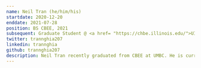 ```yaml
---
name: Neil Tran (he/him/his)
startdate: 2020-12-20
enddate: 2021-07-28
position: BS CBEE, 2021
subsequent: Graduate Student @ <a href= "https://chbe.illinois.edu/">UIUC </a>
twitter: trannghia207
linkedin: trannghia
github: trannghia207
description: Neil Tran recently graduated from CBEE at UMBC. He is currently graduate student at ChBE at UIUC, Illinois. He is passionate about computational technology and applying new methods of machine learning and AI for science discovery. Beside science, he loves music, video games and road trips.
---
```

